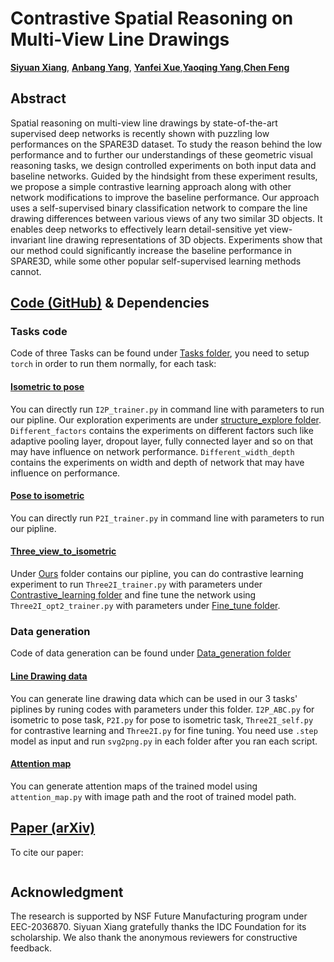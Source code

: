 # Contrastive Spatial Reasoning on Multi-View Line Drawings

[**Siyuan Xiang**](), [**Anbang Yang**](https://github.com/endeleze), [**Yanfei Xue**](),[**Yaoqing Yang**](),[**Chen Feng**](https://engineering.nyu.edu/faculty/chen-feng)

## Abstract
Spatial reasoning on multi-view line drawings by state-of-the-art supervised deep networks is recently shown with puzzling low performances on the SPARE3D dataset. To study the reason behind the low performance and to further our understandings of these geometric visual reasoning tasks, we design controlled experiments on both input data and baseline networks.
Guided by the hindsight from these experiment results, we propose a simple contrastive learning approach along with other network modifications to improve the baseline performance. 
Our approach uses a self-supervised binary classification network to compare the line drawing differences between various views of any two similar 3D objects.
It enables deep networks to effectively learn detail-sensitive yet view-invariant line drawing representations of 3D objects. 
Experiments show that our method could significantly increase the baseline performance in SPARE3D, while some other popular self-supervised learning methods cannot.
## [Code (GitHub)](https://github.com/ai4ce/SNAC) & Dependencies
### Tasks code
Code of three Tasks can be found under [Tasks folder](https://github.com/ai4ce/Contrastive-SPARE3D/tree/main/Tasks), you need to setup ```torch``` in order to run them normally, for each task:
#### [Isometric to pose](https://github.com/ai4ce/Contrastive-SPARE3D/tree/main/Tasks/Isometric_to_pose)
You can directly run ```I2P_trainer.py``` in command line with parameters to run our pipline. Our exploration experiments are under [structure_explore folder](https://github.com/ai4ce/Contrastive-SPARE3D/tree/main/Tasks/Isometric_to_pose/Structure_explore). ```Different_factors``` contains the experiments on different factors such like adaptive pooling layer, dropout layer, fully connected layer and so on that may have influence on network performance. ```Different_width_depth``` contains the experiments on width and depth of network that may have influence on performance.
#### [Pose to isometric](https://github.com/ai4ce/Contrastive-SPARE3D/tree/main/Tasks/Pose_to_isometric)
You can directly run ```P2I_trainer.py``` in command line with parameters to run our pipline.
#### [Three_view_to_isometric](https://github.com/ai4ce/Contrastive-SPARE3D/tree/main/Tasks/Three_view_to_isometric)
Under [Ours](https://github.com/ai4ce/Contrastive-SPARE3D/tree/main/Tasks/Three_view_to_isometric/Ours) folder contains our pipline, you can do contrastive learning experiment to run ```Three2I_trainer.py``` with parameters under [Contrastive_learning folder](https://github.com/ai4ce/Contrastive-SPARE3D/tree/main/Tasks/Three_view_to_isometric/Ours/Contrastive_learning) and fine tune the network using ```Three2I_opt2_trainer.py``` with parameters under [Fine_tune folder](https://github.com/ai4ce/Contrastive-SPARE3D/tree/main/Tasks/Three_view_to_isometric/Ours/Fine_tune).
### Data generation
Code of data generation can be found under [Data_generation folder](https://github.com/ai4ce/Contrastive-SPARE3D/tree/main/Data_generation)
#### [Line Drawing data](https://github.com/ai4ce/Contrastive-SPARE3D/tree/main/Data_generation/Line_data)
You can generate line drawing data which can be used in our 3 tasks' piplines by runing codes with parameters under this folder. ```I2P_ABC.py``` for isometric to pose task, ```P2I.py``` for pose to isometric task, ```Three2I_self.py``` for contrastive learning and ```Three2I.py``` for fine tuning. You need use ```.step``` model as input and run ```svg2png.py``` in each folder after you ran each script.
#### [Attention map](https://github.com/ai4ce/Contrastive-SPARE3D/tree/main/Data_generation/Attention_Map)
You can generate attention maps of the trained model using ```attention_map.py``` with image path and the root of trained model path.
## [Paper (arXiv)](https://arxiv.org/abs/2103.16732)
To cite our paper:
```

```

## Acknowledgment
The research is supported by NSF Future Manufacturing program under EEC-2036870. Siyuan Xiang gratefully thanks the IDC Foundation for its scholarship. We also thank the anonymous reviewers for constructive feedback.
